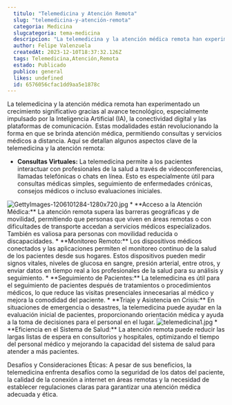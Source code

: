 ```yaml
---
  titulo: "Telemedicina y Atención Remota"
  slug: "telemedicina-y-atención-remota"
  categoria: Medicina
  slugcategoria: tema-medicina
  descripcion: "La telemedicina y la atención médica remota han experimentado un crecimiento significativo gracias al avance tecnológico, especialmente impulsado por la Inteligencia Artificial (IA), la conectividad d"
  author: Felipe Valenzuela
  createdAt: 2023-12-10T18:37:32.126Z
  tags: Telemedicina,Atención,Remota
  estado: Publicado
  publico: general
  likes: undefined
  id: 6576056cfac1dd9aa5e1878c
---
```

La telemedicina y la atención médica remota han experimentado un crecimiento significativo gracias al avance tecnológico, especialmente impulsado por la Inteligencia Artificial (IA), la conectividad digital y las plataformas de comunicación. Estas modalidades están revolucionando la forma en que se brinda atención médica, permitiendo consultas y servicios médicos a distancia. Aquí se detallan algunos aspectos clave de la telemedicina y la atención remota:
* **Consultas Virtuales:** La telemedicina permite a los pacientes interactuar con profesionales de la salud a través de videoconferencias, llamadas telefónicas o chats en línea. Esto es especialmente útil para consultas médicas simples, seguimiento de enfermedades crónicas, consejos médicos o incluso evaluaciones iniciales.
<img class="w-full my-10 rounded-lg" src="https://pdf-formularios.s3.sa-east-1.amazonaws.com/1702234239941-6576056cfac1dd9aa5e1878c.png" alt="GettyImages-1206101284-1280x720.jpg">
* **Acceso a la Atención Médica:** La atención remota supera las barreras geográficas y de movilidad, permitiendo que personas que viven en áreas remotas o con dificultades de transporte accedan a servicios médicos especializados. También es valiosa para personas con movilidad reducida o discapacidades.
* **Monitoreo Remoto:** Los dispositivos médicos conectados y las aplicaciones permiten el monitoreo continuo de la salud de los pacientes desde sus hogares. Estos dispositivos pueden medir signos vitales, niveles de glucosa en sangre, presión arterial, entre otros, y enviar datos en tiempo real a los profesionales de la salud para su análisis y seguimiento.
* **Seguimiento de Pacientes:** La telemedicina es útil para el seguimiento de pacientes después de tratamientos o procedimientos médicos, lo que reduce las visitas presenciales innecesarias al médico y mejora la comodidad del paciente.
* **Triaje y Asistencia en Crisis:** En situaciones de emergencia o desastres, la telemedicina puede ayudar en la evaluación inicial de pacientes, proporcionando orientación médica y ayuda a la toma de decisiones para el personal en el lugar.
<img class="w-full my-10 rounded-lg" src="https://pdf-formularios.s3.sa-east-1.amazonaws.com/1702234248271-6576056cfac1dd9aa5e1878c.png" alt="telemedicina1.jpg">
* **Eficiencia en el Sistema de Salud:** La atención remota puede reducir las largas listas de espera en consultorios y hospitales, optimizando el tiempo del personal médico y mejorando la capacidad del sistema de salud para atender a más pacientes.

Desafíos y Consideraciones Éticas: A pesar de sus beneficios, la telemedicina enfrenta desafíos como la seguridad de los datos del paciente, la calidad de la conexión a internet en áreas remotas y la necesidad de establecer regulaciones claras para garantizar una atención médica adecuada y ética.
    